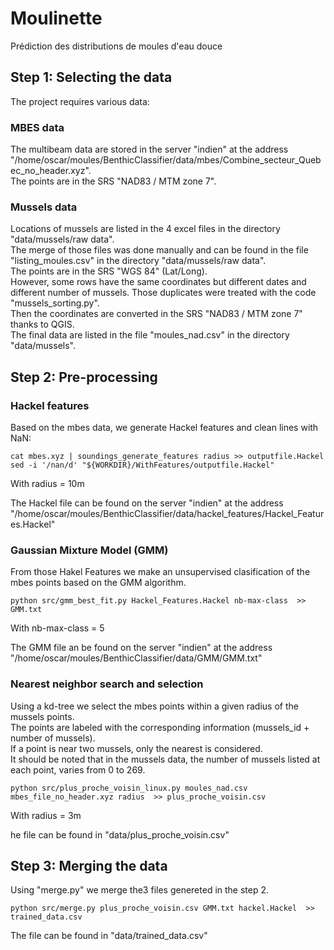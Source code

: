 # Moulinette
Prédiction des distributions de moules d'eau douce


## Step 1: Selecting the data

The project requires various data:

### MBES data

The multibeam data are stored in the server "indien" at the address "/home/oscar/moules/BenthicClassifier/data/mbes/Combine_secteur_Quebec_no_header.xyz".  
The points are in the SRS "NAD83 / MTM  zone 7".

### Mussels data

Locations of mussels are listed in the 4 excel files in the directory "data/mussels/raw data".  
The merge of those files was done manually and can be found in the file "listing_moules.csv" in the directory "data/mussels/raw data".   
The points are in the SRS "WGS 84" (Lat/Long).  
However, some rows have the same coordinates but different dates and different number of mussels. Those duplicates were treated with the code "mussels_sorting.py".   
Then the coordinates are converted in the SRS "NAD83 / MTM  zone 7" thanks to QGIS.   
The final data are listed in the file "moules_nad.csv" in the directory "data/mussels".  


## Step 2: Pre-processing

### Hackel features

Based on the mbes data, we  generate Hackel features and clean lines with NaN:
```
cat mbes.xyz | soundings_generate_features radius >> outputfile.Hackel
sed -i '/nan/d' "${WORKDIR}/WithFeatures/outputfile.Hackel"
```
With radius = 10m

The Hackel file can be found on the server "indien" at the address "/home/oscar/moules/BenthicClassifier/data/hackel_features/Hackel_Features.Hackel"


### Gaussian Mixture Model (GMM)

From those Hakel Features we make an unsupervised clasification of the mbes points based on the GMM algorithm. 
```
python src/gmm_best_fit.py Hackel_Features.Hackel nb-max-class  >> GMM.txt
```
With nb-max-class = 5

The GMM file an be found on the server "indien" at the address "/home/oscar/moules/BenthicClassifier/data/GMM/GMM.txt"

### Nearest neighbor search and selection

Using a kd-tree we select the mbes points within a given radius of the mussels points.  
The points are labeled with the corresponding information (mussels_id + number of mussels).   
If a point is near two mussels, only the nearest is considered.  
It should be noted that in the mussels data, the number of mussels listed at each point, varies from 0 to 269.  

```
python src/plus_proche_voisin_linux.py moules_nad.csv mbes_file_no_header.xyz radius  >> plus_proche_voisin.csv
```
With radius = 3m

he file can be found in "data/plus_proche_voisin.csv"


## Step 3: Merging the data

Using "merge.py" we merge the3 files genereted in the step 2.
```
python src/merge.py plus_proche_voisin.csv GMM.txt hackel.Hackel  >> trained_data.csv
```

The file can be found in "data/trained_data.csv"

